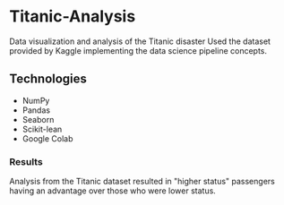# Titanic-Analysis
Data visualization and analysis of the Titanic disaster
Used the dataset provided by Kaggle implementing the data science pipeline concepts. 

## Technologies
* NumPy
* Pandas
* Seaborn
* Scikit-lean
* Google Colab

### Results
Analysis from the Titanic dataset resulted in "higher status" passengers having an advantage over those who were lower status.

